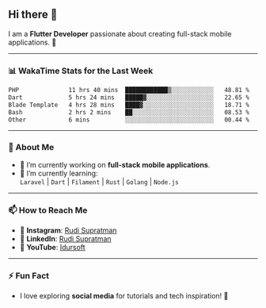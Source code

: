 ## Hi there 👋

I am a **Flutter Developer** passionate about creating full-stack mobile applications. 🚀

---

### 📊 WakaTime Stats for the Last Week
<!--START_SECTION:waka-->

```txt
PHP              11 hrs 40 mins  ████████████▒░░░░░░░░░░░░   48.81 %
Dart             5 hrs 24 mins   █████▓░░░░░░░░░░░░░░░░░░░   22.65 %
Blade Template   4 hrs 28 mins   ████▓░░░░░░░░░░░░░░░░░░░░   18.71 %
Bash             2 hrs 2 mins    ██░░░░░░░░░░░░░░░░░░░░░░░   08.53 %
Other            6 mins          ░░░░░░░░░░░░░░░░░░░░░░░░░   00.44 %
```

<!--END_SECTION:waka-->

---

### 🌱 About Me
- 🔭 I’m currently working on **full-stack mobile applications**.
- 🌱 I’m currently learning:  
  `Laravel` | `Dart` | `Filament` | `Rust` | `Golang` | `Node.js`

---

### 📫 How to Reach Me
- 💬 **Instagram**: [Rudi Supratman](https://www.instagram.com/rudisupratman97)  
- 💼 **LinkedIn**: [Rudi Supratman](https://www.linkedin.com/in/rudi-supratman-324233281)  
- 🎥 **YouTube**: [Idursoft](https://www.youtube.com/@adde5863)

---

### ⚡ Fun Fact
- I love exploring **social media** for tutorials and tech inspiration! 🎥
